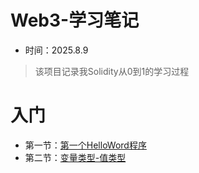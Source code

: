 # Web3-学习笔记
* 时间：2025.8.9
> 该项目记录我Solidity从0到1的学习过程

# 入门

- 第一节：[第一个HelloWord程序](https://github.com/X1lyS/Web3-Solidity-StudyNotes/blob/main/0-%E5%85%A5%E9%97%A8/1-helloword.md)
- 第二节：[变量类型-值类型](https://github.com/X1lyS/Web3-Solidity-StudyNotes/blob/main/0-%E5%85%A5%E9%97%A8/2.%E5%80%BC%E7%B1%BB%E5%9E%8B.md)

